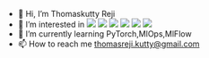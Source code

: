 - 👋 Hi, I’m Thomaskutty Reji
- 👀 I’m interested in 
	<img src="https://img.shields.io/badge/Machine Learning-brightgreen.svg?style=flat"/>
	<img src="https://img.shields.io/badge/Deep Learning-blue.svg?style=flat">
	<img src="https://img.shields.io/badge/Statistics-grey.svg?style=flat">
	<img src="https://img.shields.io/badge/Programming-orange.svg?style=flat">
	<img src="https://img.shields.io/badge/Philosophy-red.svg?style=flat">
	<img src="https://img.shields.io/badge/Music-yellow.svg?style=flat">
- 🌱 I’m currently learning PyTorch,MlOps,MlFlow
- 📫 How to reach me thomasreji.kutty@gmail.com 
